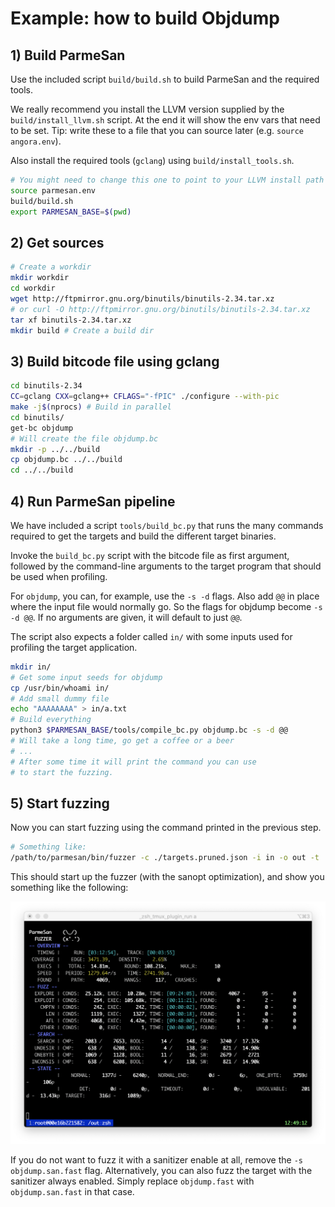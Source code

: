 # Example: how to build Objdump

## 1) Build ParmeSan
Use the included script `build/build.sh` to build ParmeSan and the required tools.

We really recommend you install the LLVM version supplied by the `build/install_llvm.sh` script. At the end it will show the env vars that need to be set. Tip: write these to a file that you can source later (e.g. `source angora.env`).

Also install the required tools (`gclang`) using `build/install_tools.sh`.

```bash
# You might need to change this one to point to your LLVM install path
source parmesan.env
build/build.sh
export PARMESAN_BASE=$(pwd)
```

## 2) Get sources
```bash
# Create a workdir
mkdir workdir
cd workdir
wget http://ftpmirror.gnu.org/binutils/binutils-2.34.tar.xz
# or curl -O http://ftpmirror.gnu.org/binutils/binutils-2.34.tar.xz
tar xf binutils-2.34.tar.xz
mkdir build # Create a build dir
```

## 3) Build bitcode file using gclang
```bash
cd binutils-2.34
CC=gclang CXX=gclang++ CFLAGS="-fPIC" ./configure --with-pic
make -j$(nprocs) # Build in parallel
cd binutils/
get-bc objdump
# Will create the file objdump.bc
mkdir -p ../../build
cp objdump.bc ../../build
cd ../../build
```

## 4) Run ParmeSan pipeline
We have included a script `tools/build_bc.py` that runs the many commands required to get the targets and build the different target binaries.

Invoke the `build_bc.py` script with the bitcode file as first argument, followed by the command-line arguments to the target program that should be used when profiling. 

For `objdump`, you can, for example, use the `-s -d` flags. Also add `@@` in place where the input file would normally go. So the flags for objdump become `-s -d @@`. If no arguments are given, it will default to just `@@`.

The script also expects a folder called `in/` with some inputs used for profiling the target application.

```bash
mkdir in/
# Get some input seeds for objdump
cp /usr/bin/whoami in/
# Add small dummy file
echo "AAAAAAAA" > in/a.txt
# Build everything
python3 $PARMESAN_BASE/tools/compile_bc.py objdump.bc -s -d @@
# Will take a long time, go get a coffee or a beer
# ...
# After some time it will print the command you can use
# to start the fuzzing. 
```

## 5) Start fuzzing
Now you can start fuzzing using the command printed in the previous step.

```bash
# Something like: 
/path/to/parmesan/bin/fuzzer -c ./targets.pruned.json -i in -o out -t ./objdump.track -s ./objdump.san.fast -- ./objdump.fast -s -d @@
```

This should start up the fuzzer (with the sanopt optimization), and show you something like the following:

![ParmeSan Screenshot](/misc/screenshot.png)


If you do not want to fuzz it with a sanitizer enable at all, remove the `-s objdump.san.fast` flag. Alternatively, you can also fuzz the target with the sanitizer always enabled. Simply replace `objdump.fast` with `objdump.san.fast` in that case.

